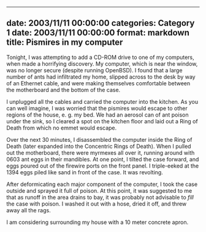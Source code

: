 
---
date: 2003/11/11 00:00:00
categories: Category 1
date: 2003/11/11 00:00:00
format: markdown
title: Pismires in my computer
---
Tonight, I was attempting to add a CD-ROM drive to one of my computers, when made a horrifying discovery. My computer, which is near the window, was no longer secure (despite running OpenBSD). I found that a large number of ants had infiltrated my home, slipped across to the desk by way of an Ethernet cable, and were making themselves comfortable between the motherboard and the bottom of the case.

I unplugged all the cables and carried the computer into the kitchen. As you can well imagine, I was worried that the pismires would escape to other regions of the house, e. g. my bed. We had an aerosol can of ant poison under the sink, so I cleared a spot on the kitchen floor and laid out a Ring of Death from which no emmet would escape.

Over the next 30 minutes, I disassembled the computer inside the Ring of Death (later expanded into the Concentric Rings of Death). When I pulled out the motherboard, there were myrmexes all over it, running around with 0603 ant eggs in their mandibles. At one point, I tilted the case forward, and eggs poured out of the firewire ports on the front panel. I triple-eeked at the 1394 eggs piled like sand in front of the case. It was revolting.

After deformicating each major component of the computer, I took the case outside and sprayed it full of poison. At this point, it was suggested to me that as runoff in the area drains to bay, it was probably not advisable to *fill* the case with poison. I washed it out with a hose, dried it off, and threw away all the rags.

I am considering surrounding my house with a 10 meter concrete apron.
